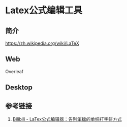 # Latex公式编辑工具


## 简介

https://zh.wikipedia.org/wiki/LaTeX


## Web

Overleaf



## Desktop


## 参考链接
1. [Bilibili - LaTex公式编辑器：告别笨拙的单纯打字符方式](https://www.bilibili.com/read/cv19925510/)

